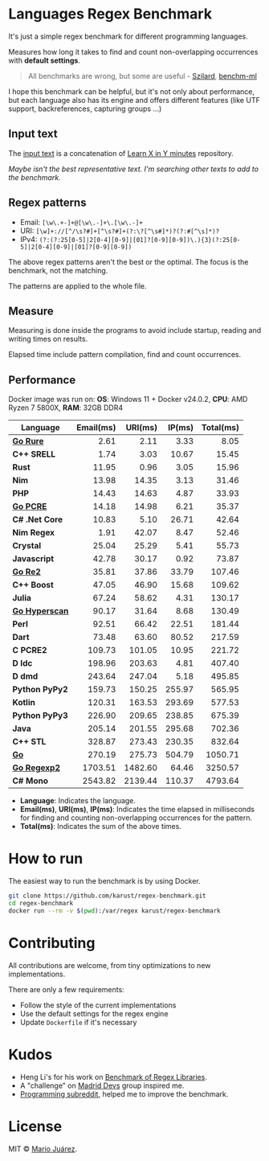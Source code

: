 # Languages Regex Benchmark

It's just a simple regex benchmark for different programming languages.

Measures how long it takes to find and count non-overlapping occurrences with **default settings**.

> All benchmarks are wrong, but some are useful - [Szilard](https://github.com/szilard), [benchm-ml](https://github.com/szilard/benchm-ml)

I hope this benchmark can be helpful, but it's not only about performance, but each language also has its engine and offers different features (like UTF support, backreferences, capturing groups ...)

## Input text

The [input text](input-text.txt) is a concatenation of [Learn X in Y minutes](https://github.com/adambard/learnxinyminutes-docs) repository.

*Maybe isn't the best representative text. I'm searching other texts to add to the benchmark.*

## Regex patterns

- Email: ``[\w\.+-]+@[\w\.-]+\.[\w\.-]+``
- URI: ``[\w]+://[^/\s?#]+[^\s?#]+(?:\?[^\s#]*)?(?:#[^\s]*)?``
- IPv4: ``(?:(?:25[0-5]|2[0-4][0-9]|[01]?[0-9][0-9])\.){3}(?:25[0-5]|2[0-4][0-9]|[01]?[0-9][0-9])``

The above regex patterns aren't the best or the optimal. The focus is the benchmark, not the matching.

The patterns are applied to the whole file.

## Measure

Measuring is done inside the programs to avoid include startup, reading and writing times on results.

Elapsed time include pattern compilation, find and count occurrences.

## Performance

Docker image was run on: **OS**: Windows 11 + Docker v24.0.2, **CPU**: AMD Ryzen 7 5800X, **RAM**: 32GB DDR4

Language | Email(ms) | URI(ms) | IP(ms) | Total(ms)
--- | ---: | ---: | ---: | ---:
**<ins>Go Rure</ins>** | 2.61 | 2.11 | 3.33 | 8.05
**C++ SRELL** | 1.74 | 3.03 | 10.67 | 15.45
**Rust** | 11.95 | 0.96 | 3.05 | 15.96
**Nim** | 13.98 | 14.35 | 3.13 | 31.46
**PHP** | 14.43 | 14.63 | 4.87 | 33.93
**<ins>Go PCRE</ins>** | 14.18 | 14.98 | 6.21 | 35.37
**C# .Net Core** | 10.83 | 5.10 | 26.71 | 42.64
**Nim Regex** | 1.91 | 42.07 | 8.47 | 52.46
**Crystal** | 25.04 | 25.29 | 5.41 | 55.73
**Javascript** | 42.78 | 30.17 | 0.92 | 73.87
**<ins>Go Re2</ins>** | 35.81 | 37.86 | 33.79 | 107.46
**C++ Boost** | 47.05 | 46.90 | 15.68 | 109.62
**Julia** | 67.24 | 58.62 | 4.31 | 130.17
**<ins>Go Hyperscan</ins>** | 90.17 | 31.64 | 8.68 | 130.49
**Perl** | 92.51 | 66.42 | 22.51 | 181.44
**Dart** | 73.48 | 63.60 | 80.52 | 217.59
**C PCRE2** | 109.73 | 101.05 | 10.95 | 221.72
**D ldc** | 198.96 | 203.63 | 4.81 | 407.40
**D dmd** | 243.64 | 247.04 | 5.18 | 495.85
**Python PyPy2** | 159.73 | 150.25 | 255.97 | 565.95
**Kotlin** | 120.31 | 163.53 | 293.69 | 577.53
**Python PyPy3** | 226.90 | 209.65 | 238.85 | 675.39
**Java** | 205.14 | 201.55 | 295.68 | 702.36
**C++ STL** | 328.87 | 273.43 | 230.35 | 832.64
**<ins>Go</ins>** | 270.19 | 275.73 | 504.79 | 1050.71
**<ins>Go Regexp2</ins>** | 1703.51 | 1482.60 | 64.46 | 3250.57
**C# Mono** | 2543.82 | 2139.44 | 110.37 | 4793.64

- **Language**: Indicates the language.
- **Email(ms)**, **URI(ms)**, **IP(ms)**: Indicates the time elapsed in milliseconds for finding and counting non-overlapping occurrences for the pattern.
- **Total(ms)**: Indicates the sum of the above times.
# How to run

The easiest way to run the benchmark is by using Docker.

```sh
git clone https://github.com/karust/regex-benchmark.git
cd regex-benchmark
docker run --rm -v $(pwd):/var/regex karust/regex-benchmark
```

# Contributing

All contributions are welcome, from tiny optimizations to new implementations.

There are only a few requirements:
- Follow the style of the current implementations
- Use the default settings for the regex engine
- Update `Dockerfile` if it's necessary

# Kudos

- Heng Li's for his work on [Benchmark of Regex Libraries](http://lh3lh3.users.sourceforge.net/reb.shtml).
- A "challenge" on [Madrid Devs](http://madriddevs.org/) group inspired me.
- [Programming subreddit](https://www.reddit.com/r/programming/), helped me to improve the benchmark.

# License

MIT © [Mario Juárez](https://github.com/mariomka).
